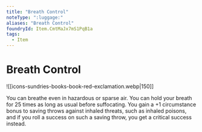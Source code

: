 ```yaml
---
title: "Breath Control"
noteType: ":luggage:"
aliases: "Breath Control"
foundryId: Item.CmtMaJx7mS1PqB1a
tags:
  - Item
---
```


# Breath Control
![[icons-sundries-books-book-red-exclamation.webp|150]]

You can breathe even in hazardous or sparse air. You can hold your breath for 25 times as long as usual before suffocating. You gain a +1 circumstance bonus to saving throws against inhaled threats, such as inhaled poisons, and if you roll a success on such a saving throw, you get a critical success instead.
